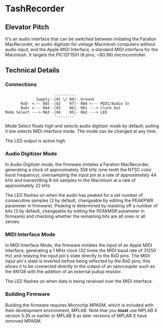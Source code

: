 # TashRecorder

## Elevator Pitch

It's an audio interface that can be switched between imitating the Farallon MacRecorder, an audio digitizer for vintage Macintosh computers without audio input, and the Apple MIDI Interface, a standard MIDI interface for the Macintosh.  It targets the PIC12F1501 (8 pins, ~$0.96) microcontroller.


## Technical Details

### Connections

```
                      .--------.
              Supply -|01 \/ 08|- Ground
       RxD- <--- RA5 -|02    07|- RA0 <--- MIDI/Audio In
       RxD+ <--- RA4 -|03    06|- RA1 ---> Clock Out
Mode Select ---> RA3 -|04    05|- RA2 ---> LED
                      '--------'
```

Mode Select floats high and selects audio digitizer mode by default; pulling it low selects MIDI interface mode.  The mode can be changed at any time.

The LED output is active high.


### Audio Digitizer Mode

In Audio Digitizer mode, the firmware imitates a Farallon MacRecorder, generating a clock of approximately 358 kHz (one tenth the NTSC color burst frequency), oversampling the input pin at a rate of approximately 44 kHz and transmitting 8-bit samples to the Macintosh at a rate of approximately 22 kHz.

The LED flashes on when the audio has peaked for a set number of consecutive samples (3 by default, changeable by editing the PEAKPWR parameter in firmware).  Peaking is determined by masking off a number of bits (3 by default, changeable by editing the PEAKMSK parameter in firmware) and checking whether the remaining bits are all ones or all zeroes.


### MIDI Interface Mode

In MIDI Interface Mode, the firmware imitates the input of an Apple MIDI Interface, generating a 1 MHz clock (32 times the MIDI baud rate of 31250 Hz) and relaying the input pin's state directly to the RxD pins.  The MIDI input pin's state is inverted before being reflected by the RxD pins; this allows it to be connected directly to the output of an optocoupler such as the 6N138 with the addition of an external pullup resistor.

The LED flashes on when data is being received over the MIDI interface.


### Building Firmware

Building the firmware requires Microchip MPASM, which is included with their development environment, MPLAB.  Note that you **must** use MPLAB X version 5.35 or earlier or MPLAB 8 as later versions of MPLAB X have removed MPASM.
